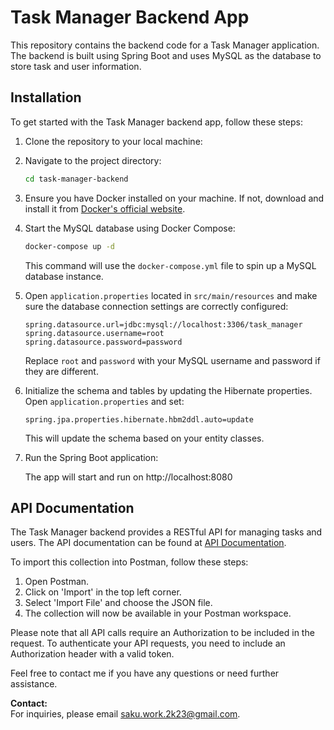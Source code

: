 # Task Manager Backend App

This repository contains the backend code for a Task Manager application. The backend is built using Spring Boot and uses MySQL as the database to store task and user information.

## Installation

To get started with the Task Manager backend app, follow these steps:

1. Clone the repository to your local machine:


2. Navigate to the project directory:

    ```bash
    cd task-manager-backend
    ```

3. Ensure you have Docker installed on your machine. If not, download and install it from [Docker's official website](https://www.docker.com/).


4. Start the MySQL database using Docker Compose:

    ```bash
    docker-compose up -d
    ```

   This command will use the `docker-compose.yml` file to spin up a MySQL database instance.


5. Open `application.properties` located in `src/main/resources` and make sure the database connection settings are correctly configured:

    ```properties
    spring.datasource.url=jdbc:mysql://localhost:3306/task_manager
    spring.datasource.username=root
    spring.datasource.password=password
    ```

   Replace `root` and `password` with your MySQL username and password if they are different.


6. Initialize the schema and tables by updating the Hibernate properties. Open `application.properties` and set:

    ```properties
    spring.jpa.properties.hibernate.hbm2ddl.auto=update
    ```

   This will update the schema based on your entity classes.


7. Run the Spring Boot application:


   The app will start and run on http://localhost:8080

## API Documentation

The Task Manager backend provides a RESTful API for managing tasks and users. The API documentation can be found at [API Documentation](task-manager-apis.postman_collection.json).

To import this collection into Postman, follow these steps:
1. Open Postman.
2. Click on 'Import' in the top left corner.
3. Select 'Import File' and choose the JSON file.
4. The collection will now be available in your Postman workspace.

Please note that all API calls require an Authorization to be included in the request.
To authenticate your API requests, you need to include an Authorization header with a valid token.

Feel free to contact me if you have any questions or need further assistance.

**Contact:**  
For inquiries, please email [saku.work.2k23@gmail.com](mailto:saku.work.2k23@gmail.com).

